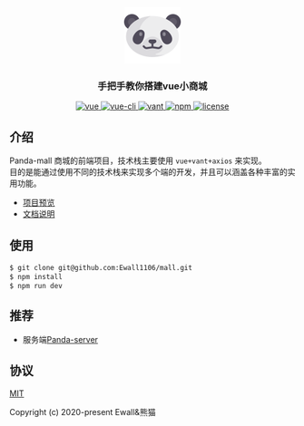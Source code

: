 <p align="center">
  <img width="100" height="100" src="https://raw.githubusercontent.com/Ewall1106/panda-vue-template/master/src/assets/logo.png">
  <h3  align="center">手把手教你搭建vue小商城</h3>
</p>

<p align="center">
  <a href="https://github.com/vuejs/vue">
    <img src="https://img.shields.io/badge/vue-2.6.11-brightgreen.svg" alt="vue">
  </a>
   <a href="https://cli.vuejs.org/guide/">
    <img src="https://img.shields.io/badge/@vue/cli-4.2.3-brightgreen.svg" alt="vue-cli">
  </a>
    <a href="https://youzan.github.io/vant/#/zh-CN/">
    <img src="https://img.shields.io/badge/vant-2.7.0-brightgreen.svg" alt="vant">
  </a>
   <a href="https://www.npmjs.com/">
    <img src="https://img.shields.io/badge/npm-6.9.0-brightgreen.svg" alt="npm">
  </a>
  <a href="https://github.com/Ewall1106/panda-vue-template/blob/master/LICENSE">
    <img src="https://img.shields.io/github/license/mashape/apistatus.svg" alt="license">
  </a>
</p>

## 介绍

Panda-mall 商城的前端项目，技术栈主要使用 `vue+vant+axios` 来实现。  
目的是能通过使用不同的技术栈来实现多个端的开发，并且可以涵盖各种丰富的实用功能。

- [项目预览](https://mall.xwhx.top/)
- [文档说明](https://docs.xwhx.top/base/)

## 使用

```
$ git clone git@github.com:Ewall1106/mall.git
$ npm install
$ npm run dev
```

## 推荐

- 服务端[Panda-server](https://github.com/Ewall1106/panda-server)

## 协议

[MIT](https://github.com/Ewall1106/mall/blob/master/LICENSE)

Copyright (c) 2020-present Ewall&熊猫
